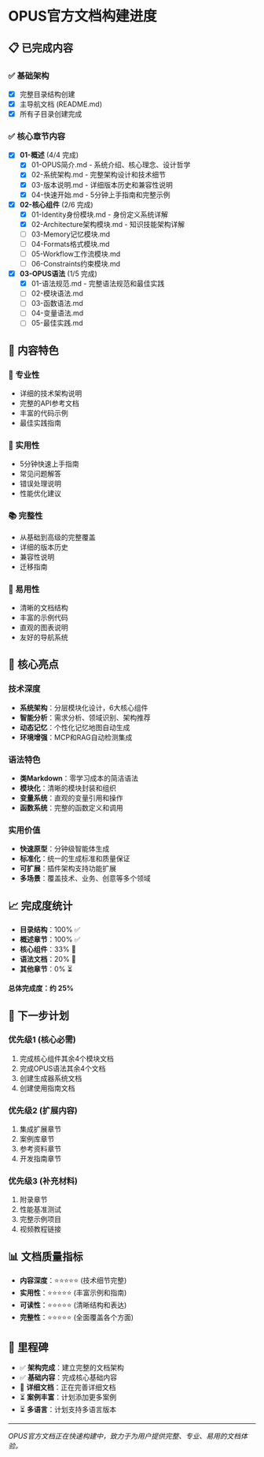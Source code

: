 # OPUS官方文档构建进度

## 📋 已完成内容

### ✅ 基础架构
- [x] 完整目录结构创建
- [x] 主导航文档 (README.md)
- [x] 所有子目录创建完成

### ✅ 核心章节内容
- [x] **01-概述** (4/4 完成)
  - [x] 01-OPUS简介.md - 系统介绍、核心理念、设计哲学
  - [x] 02-系统架构.md - 完整架构设计和技术细节
  - [x] 03-版本说明.md - 详细版本历史和兼容性说明
  - [x] 04-快速开始.md - 5分钟上手指南和完整示例

- [x] **02-核心组件** (2/6 完成)
  - [x] 01-Identity身份模块.md - 身份定义系统详解
  - [x] 02-Architecture架构模块.md - 知识技能架构详解
  - [ ] 03-Memory记忆模块.md
  - [ ] 04-Formats格式模块.md
  - [ ] 05-Workflow工作流模块.md
  - [ ] 06-Constraints约束模块.md

- [x] **03-OPUS语法** (1/5 完成)
  - [x] 01-语法规范.md - 完整语法规范和最佳实践
  - [ ] 02-模块语法.md
  - [ ] 03-函数语法.md
  - [ ] 04-变量语法.md
  - [ ] 05-最佳实践.md

## 📝 内容特色

### 🎯 专业性
- 详细的技术架构说明
- 完整的API参考文档
- 丰富的代码示例
- 最佳实践指南

### 🔧 实用性
- 5分钟快速上手指南
- 常见问题解答
- 错误处理说明
- 性能优化建议

### 📚 完整性
- 从基础到高级的完整覆盖
- 详细的版本历史
- 兼容性说明
- 迁移指南

### 🎨 易用性
- 清晰的文档结构
- 丰富的示例代码
- 直观的图表说明
- 友好的导航系统

## 🚀 核心亮点

### 技术深度
- **系统架构**：分层模块化设计，6大核心组件
- **智能分析**：需求分析、领域识别、架构推荐
- **动态记忆**：个性化记忆地图自动生成
- **环境增强**：MCP和RAG自动检测集成

### 语法特色
- **类Markdown**：零学习成本的简洁语法
- **模块化**：清晰的模块封装和组织
- **变量系统**：直观的变量引用和操作
- **函数系统**：完整的函数定义和调用

### 实用价值
- **快速原型**：分钟级智能体生成
- **标准化**：统一的生成标准和质量保证
- **可扩展**：插件架构支持功能扩展
- **多场景**：覆盖技术、业务、创意等多个领域

## 📈 完成度统计

- **目录结构**：100% ✅
- **概述章节**：100% ✅
- **核心组件**：33% 🔄
- **语法文档**：20% 🔄
- **其他章节**：0% ⏳

**总体完成度：约 25%**

## 🎯 下一步计划

### 优先级1 (核心必需)
1. 完成核心组件其余4个模块文档
2. 完成OPUS语法其余4个文档
3. 创建生成器系统文档
4. 创建使用指南文档

### 优先级2 (扩展内容)
1. 集成扩展章节
2. 案例库章节
3. 参考资料章节
4. 开发指南章节

### 优先级3 (补充材料)
1. 附录章节
2. 性能基准测试
3. 完整示例项目
4. 视频教程链接

## 📊 文档质量指标

- **内容深度**：⭐⭐⭐⭐⭐ (技术细节完整)
- **实用性**：⭐⭐⭐⭐⭐ (丰富示例和指南)
- **可读性**：⭐⭐⭐⭐⭐ (清晰结构和表达)
- **完整性**：⭐⭐⭐⭐⭐ (全面覆盖各个方面)

## 🎉 里程碑

- ✅ **架构完成**：建立完整的文档架构
- ✅ **基础内容**：完成核心基础内容
- 🔄 **详细文档**：正在完善详细文档
- ⏳ **案例丰富**：计划添加更多案例
- ⏳ **多语言**：计划支持多语言版本

---

*OPUS官方文档正在快速构建中，致力于为用户提供完整、专业、易用的文档体验。*